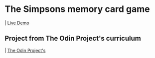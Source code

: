 # The Simpsons memory card game


| [Live Demo](https://fitto-a.github.io/react-memory-game/) 



## Project from The Odin Project's curriculum


| [The Odin Project's](https://www.theodinproject.com/) 
